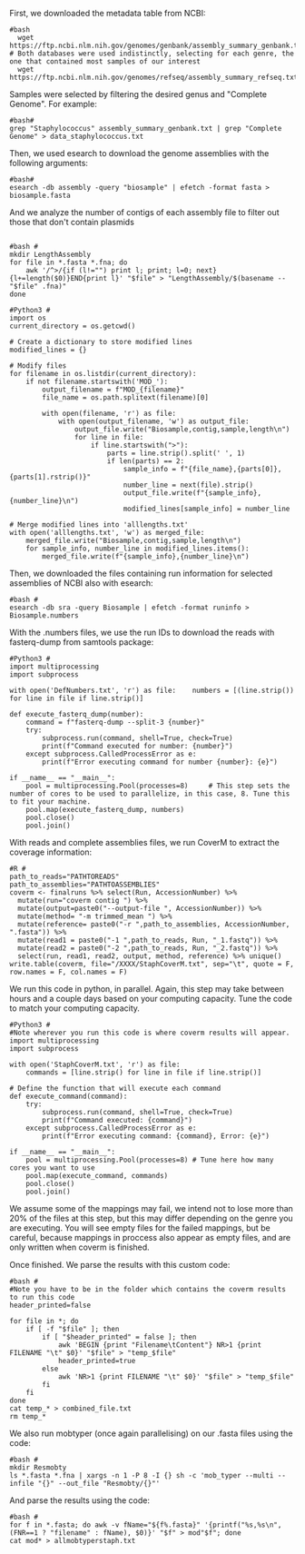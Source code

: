 First, we downloaded the metadata table from NCBI:

```
#bash
  wget https://ftp.ncbi.nlm.nih.gov/genomes/genbank/assembly_summary_genbank.txt # Both databases were used indistinctly, selecting for each genre, the one that contained most samples of our interest
  wget https://ftp.ncbi.nlm.nih.gov/genomes/refseq/assembly_summary_refseq.txt

```
Samples were selected by filtering the desired genus and "Complete Genome". For example:

```
#bash#
grep "Staphylococcus" assembly_summary_genbank.txt | grep "Complete Genome" > data_staphylococcus.txt
```

Then, we used esearch to download the genome assemblies with the following arguments:

```
#bash#
esearch -db assembly -query "biosample" | efetch -format fasta > biosample.fasta

```
And we analyze the number of contigs of each assembly file to filter out those that don't contain plasmids


```

#bash #
mkdir LengthAssembly
for file in *.fasta *.fna; do
    awk '/^>/{if (l!="") print l; print; l=0; next}{l+=length($0)}END{print l}' "$file" > "LengthAssembly/$(basename -- "$file" .fna)"
done

#Python3 #
import os
current_directory = os.getcwd()

# Create a dictionary to store modified lines
modified_lines = {}

# Modify files
for filename in os.listdir(current_directory):
    if not filename.startswith('MOD_'):
        output_filename = f"MOD_{filename}"
        file_name = os.path.splitext(filename)[0]
        
        with open(filename, 'r') as file:
            with open(output_filename, 'w') as output_file:
                output_file.write("Biosample,contig,sample,length\n")
                for line in file:
                    if line.startswith(">"):
                        parts = line.strip().split(' ', 1)
                        if len(parts) == 2:
                            sample_info = f"{file_name},{parts[0]},{parts[1].rstrip()}"
                            number_line = next(file).strip()
                            output_file.write(f"{sample_info},{number_line}\n")
                            modified_lines[sample_info] = number_line

# Merge modified lines into 'alllengths.txt'
with open('alllengths.txt', 'w') as merged_file:
    merged_file.write("Biosample,contig,sample,length\n")
    for sample_info, number_line in modified_lines.items():
        merged_file.write(f"{sample_info},{number_line}\n")
```

Then, we downloaded the files containing run information for selected assemblies of NCBI also with esearch: 

```
#bash #
esearch -db sra -query Biosample | efetch -format runinfo > Biosample.numbers
```

With the .numbers files, we use the run IDs to download the reads with fasterq-dump from samtools package:

```
#Python3 #
import multiprocessing
import subprocess

with open('DefNumbers.txt', 'r') as file:    numbers = [(line.strip()) for line in file if line.strip()]

def execute_fasterq_dump(number):
    command = f"fasterq-dump --split-3 {number}"
    try:
        subprocess.run(command, shell=True, check=True)
        print(f"Command executed for number: {number}")
    except subprocess.CalledProcessError as e:
        print(f"Error executing command for number {number}: {e}")

if __name__ == "__main__":
    pool = multiprocessing.Pool(processes=8)     # This step sets the number of cores to be used to parallelize, in this case, 8. Tune this to fit your machine.
    pool.map(execute_fasterq_dump, numbers)
    pool.close()
    pool.join()

```
With reads and complete assemblies files, we run CoverM to extract the coverage information:

```
#R #
path_to_reads="PATHTOREADS"
path_to_assemblies="PATHTOASSEMBLIES"
coverm <- finalruns %>% select(Run, AccessionNumber) %>% 
  mutate(run="coverm contig ") %>% 
  mutate(output=paste0("--output-file ", AccessionNumber)) %>% 
  mutate(method= "-m trimmed_mean ") %>% 
  mutate(reference= paste0("-r ",path_to_assemblies, AccessionNumber, ".fasta")) %>% 
  mutate(read1 = paste0("-1 ",path_to_reads, Run, "_1.fastq")) %>% 
  mutate(read2 = paste0("-2 ",path_to_reads, Run, "_2.fastq")) %>% 
  select(run, read1, read2, output, method, reference) %>% unique()
write.table(coverm, file="/XXXX/StaphCoverM.txt", sep="\t", quote = F, row.names = F, col.names = F)
```

We run this code in python, in parallel. Again, this step may take between hours and a couple days based on your computing capacity.
Tune the code to match your computing capacity.
```
#Python3 #
#Note wherever you run this code is where coverm results will appear. 
import multiprocessing
import subprocess

with open('StaphCoverM.txt', 'r') as file:
    commands = [line.strip() for line in file if line.strip()]

# Define the function that will execute each command
def execute_command(command):
    try:
        subprocess.run(command, shell=True, check=True)
        print(f"Command executed: {command}")
    except subprocess.CalledProcessError as e:
        print(f"Error executing command: {command}, Error: {e}")

if __name__ == "__main__":
    pool = multiprocessing.Pool(processes=8) # Tune here how many cores you want to use
    pool.map(execute_command, commands)
    pool.close()
    pool.join()
```
We assume some of the mappings may fail, we intend not to lose more than 20% of the files at this step, but this may differ depending on the genre you are executing.
You will see empty files for the failed mappings, but be careful, because mappings in proccess also appear as empty files, and are only written when coverm is finished. 

Once finished. We parse the results with this custom code:
```
#bash #
#Note you have to be in the folder which contains the coverm results to run this code
header_printed=false

for file in *; do
    if [ -f "$file" ]; then
        if [ "$header_printed" = false ]; then
            awk 'BEGIN {print "Filename\tContent"} NR>1 {print FILENAME "\t" $0}' "$file" > "temp_$file"
            header_printed=true
        else
            awk 'NR>1 {print FILENAME "\t" $0}' "$file" > "temp_$file"
        fi
    fi
done
cat temp_* > combined_file.txt
rm temp_*
```

We also run mobtyper (once again parallelising) on our .fasta files using the code:

```
#bash #
mkdir Resmobty
ls *.fasta *.fna | xargs -n 1 -P 8 -I {} sh -c 'mob_typer --multi --infile "{}" --out_file "Resmobty/{}"'
```
And parse the results using the code:
```
#bash #
for f in *.fasta; do awk -v fName="${f%.fasta}" '{printf("%s,%s\n", (FNR==1 ? "filename" : fName), $0)}' "$f" > mod"$f"; done
cat mod* > allmobtyperstaph.txt
```





